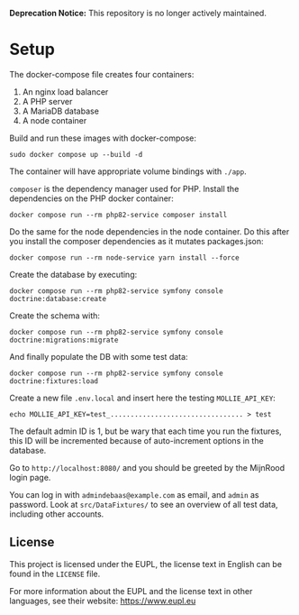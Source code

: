 **Deprecation Notice:** This repository is no longer actively maintained.

# Setup

The docker-compose file creates four containers:
1. An nginx load balancer
2. A PHP server
3. A MariaDB database
4. A node container

Build and run these images with docker-compose:

`sudo docker compose up --build -d`

The container will have appropriate volume bindings with `./app`.

`composer` is the dependency manager used for PHP. Install the dependencies on the PHP docker container:

`docker compose run --rm php82-service composer install`

Do the same for the node dependencies in the node container.
Do this after you install the composer dependencies as it mutates packages.json:

`docker compose run --rm node-service yarn install --force`

Create the database by executing:

`docker compose run --rm php82-service symfony console doctrine:database:create`

Create the schema with:

`docker compose run --rm php82-service symfony console doctrine:migrations:migrate`

And finally populate the DB with some test data:

`docker compose run --rm php82-service symfony console doctrine:fixtures:load`

Create a new file `.env.local` and insert here the testing `MOLLIE_API_KEY`:

`echo MOLLIE_API_KEY=test_................................. > test`

The default admin ID is 1, but be wary that each time you run the fixtures, this
ID will be incremented because of auto-increment options in the database.

Go to `http://localhost:8080/` and you should be greeted by the MijnRood login page.

You can log in with `admindebaas@example.com` as email, and `admin` as password.
Look at `src/DataFixtures/` to see an overview of all test data, including other accounts.

## License

This project is licensed under the EUPL, the license text in English can be found in the `LICENSE` file.

For more information about the EUPL and the license text in other languages, see their website: https://www.eupl.eu
